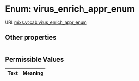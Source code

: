 
# Enum: virus_enrich_appr_enum




URI: [mixs.vocab:virus_enrich_appr_enum](https://w3id.org/mixs/vocab/virus_enrich_appr_enum)


## Other properties

|  |  |  |
| --- | --- | --- |

## Permissible Values

| Text | Meaning |
| :--- | --------: |

